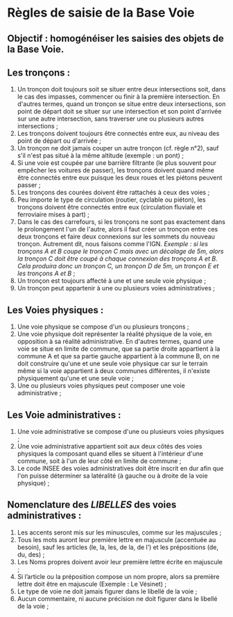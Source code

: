 # Règles de saisie de la Base Voie

## Objectif : homogénéiser les saisies des objets de la Base Voie.

## Les tronçons :
1. Un tronçon doit toujours soit se situer entre deux intersections soit, dans le cas des impasses, commencer ou finir à la première intersection. En d'autres termes, quand un tronçon se situe entre deux intersections, son point de départ doit se situer sur une intersection et son point d'arrivée sur une autre intersection, sans traverser une ou plusieurs autres intersections ;
2. Les tronçons doivent toujours être connectés entre eux, au niveau des point de départ ou d'arrivée ;
3. Un tronçon ne doit jamais couper un autre tronçon (cf. règle n°2), sauf s'il n'est pas situé à la même altitude (exemple : un pont) ;
4. Si une voie est coupée par une barrière filtrante (le plus souvent pour empêcher les voitures de passer), les tronçons doivent quand même être connectés entre eux puisque les deux roues et les piétons peuvent passer ;
5. Les tronçons des courées doivent être rattachés à ceux des voies ;
6. Peu importe le type de circulation (routier, cyclable ou piéton), les tronçons doivent être connectés entre eux (circulation fluviale et ferroviaire mises à part) ;
7. Dans le cas des carrefours, si les tronçons ne sont pas exactement dans le prolongement l'un de l'autre, alors il faut créer un tronçon entre ces deux tronçons et faire deux connexions sur les sommets du nouveau tronçon. Autrement dit, nous faisons comme l'IGN.
*Exemple : si les tronçons A et B coupe le tronçon C mais avec un décalage de 5m, alors la tronçon C doit être coupé à chaque connexion des tronçons A et B. Cela produira donc un tronçon C, un tronçon D de 5m, un tronçon E et les tronçons A et B* ; 
8. Un tronçon est toujours affecté à une et une seule voie physique ;
9. Un tronçon peut appartenir à une ou plusieurs voies administratives ;

## Les Voies physiques :
1. Une voie physique se compose d'un ou plusieurs tronçons ;
2. Une voie physique doit représenter la réalité physique de la voie, en opposition à sa réalité administrative. En d'autres termes, quand une voie se situe en limite de commune, que sa partie droite appartient à la commune A et que sa partie gauche appartient à la commune B, on ne doit construire qu'une et une seule voie physique car sur le terrain même si la voie appartient à deux communes différentes, il n'existe physiquement qu'une et une seule voie ;
3. Une ou plusieurs voies physiques peut composer une voie administrative ;

## Les Voie administratives :
1. Une voie administrative se compose d'une ou plusieurs voies physiques ;
2. Une voie administrative appartient soit aux deux côtés des voies physiques la composant quand elles se situent à l'intérieur d'une commune, soit à l'un de leur côté en limite de commune ;
3. Le code INSEE des voies administratives doit être inscrit en dur afin que l'on puisse déterminer sa latéralité (à gauche ou à droite de la voie physique) ;

## Nomenclature des *LIBELLES* des voies administratives :
1. Les accents seront mis sur les minuscules, comme sur les majuscules ;
2. Tous les mots auront leur première lettre en majuscule (accentuée au besoin), sauf les articles (le, la, les, de la, de l’) et les prépositions (de, du, des) ;
3. Les Noms propres doivent avoir leur première lettre écrite en majuscule ;
4. Si l’article ou la préposition compose un nom propre, alors sa première lettre doit être en majuscule (Exemple : Le Vésinet) ; 
5. Le type de voie ne doit jamais figurer dans le libellé de la voie ;
6. Aucun commentaire, ni aucune précision ne doit figurer dans le libellé de la voie ;
